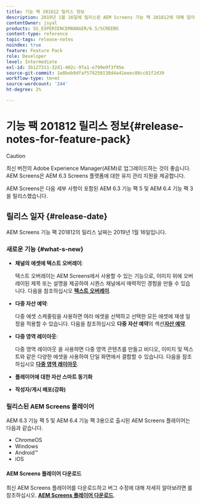 ```yaml
---
title: 기능 팩 201812 릴리스 정보
description: 2019년 1월 16일에 릴리스된 AEM Screens 기능 팩 201812에 대해 알아보십시오.
contentOwner: jsyal
products: SG_EXPERIENCEMANAGER/6.5/SCREENS
content-type: reference
topic-tags: release-notes
noindex: true
feature: Feature Pack
role: Developer
level: Intermediate
exl-id: 3b127311-32d1-402c-97a1-e799e9f3f95e
source-git-commit: 1e8beb9dfaf579250138d4a41eeec88cc81f2d39
workflow-type: tm+mt
source-wordcount: '244'
ht-degree: 2%

---
```


# 기능 팩 201812 릴리스 정보{#release-notes-for-feature-pack}

>[!CAUTION]
>
>최신 버전의 Adobe Experience Manager(AEM)로 업그레이드하는 것이 좋습니다. AEM Screens은 AEM 6.3 Screens 플랫폼에 대한 유지 관리 지원을 제공합니다.

AEM Screens은 다음 세부 사항이 포함된 AEM 6.3 기능 팩 5 및 AEM 6.4 기능 팩 3을 릴리스했습니다.

## 릴리스 일자 {#release-date}

AEM Screens 기능 팩 201812의 릴리스 날짜는 2019년 1월 16일입니다.

### 새로운 기능 {#what-s-new}

* **채널의 에셋에 텍스트 오버레이**:

  텍스트 오버레이는 AEM Screens에서 사용할 수 있는 기능으로, 이미지 위에 오버레이된 제목 또는 설명을 제공하여 시퀀스 채널에서 매력적인 경험을 만들 수 있습니다. 다음을 참조하십시오 [**텍스트 오버레이**](text-overlay.md).

* **다중 자산 예약**:

  다중 에셋 스케줄링을 사용하면 여러 에셋을 선택하고 선택한 모든 에셋에 재생 일정을 적용할 수 있습니다. 다음을 참조하십시오 **다중 자산 예약**&#x200B;의 섹션&#x200B;**[자산 예약](asset-level-scheduling.md)**.

* **다중 영역 레이아웃**:

  다중 영역 레이아웃 을 사용하면 다중 영역 콘텐츠를 만들고 비디오, 이미지 및 텍스트와 같은 다양한 에셋을 사용하여 단일 화면에서 결합할 수 있습니다. 다음을 참조하십시오 **[다중 영역 레이아웃](multi-zone-layout-aem-screens.md)**.

* **플레이어에 대한 자산 스마트 동기화**
* **작성자/게시 배포(강화)**

### 릴리스된 AEM Screens 플레이어

AEM 6.3 기능 팩 5 및 AEM 6.4 기능 팩 3용으로 출시된 AEM Screens 플레이어는 다음과 같습니다.

* ChromeOS
* Windows
* Android™
* iOS

#### AEM Screens 플레이어 다운로드

최신 AEM Screens 플레이어를 다운로드하고 버그 수정에 대해 자세히 알아보려면 를 참조하십시오. [**AEM Screens 플레이어 다운로드**](https://download.macromedia.com/screens/).

